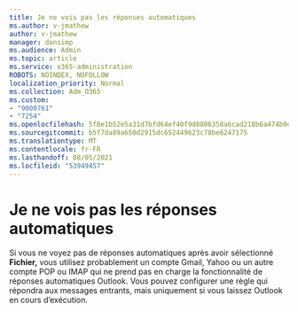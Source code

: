 ```yaml
---
title: Je ne vois pas les réponses automatiques
ms.author: v-jmathew
author: v-jmathew
manager: dansimp
ms.audience: Admin
ms.topic: article
ms.service: o365-administration
ROBOTS: NOINDEX, NOFOLLOW
localization_priority: Normal
ms.collection: Adm_O365
ms.custom:
- "9000761"
- "7254"
ms.openlocfilehash: 5f0e1b52e5a31d7bfd64ef40f9d8806358a6cad218b6a474b0d0e38aa051ac72
ms.sourcegitcommit: b5f7da89a650d2915dc652449623c78be6247175
ms.translationtype: MT
ms.contentlocale: fr-FR
ms.lasthandoff: 08/05/2021
ms.locfileid: "53949457"
---
```

# <a name="i-dont-see-automatic-replies"></a>Je ne vois pas les réponses automatiques

Si vous ne voyez pas de réponses automatiques après avoir sélectionné **Fichier,** vous utilisez probablement un compte Gmail, Yahoo ou un autre compte POP ou IMAP qui ne prend pas en charge la fonctionnalité de réponses automatiques Outlook. Vous pouvez configurer une règle qui répondra aux messages entrants, mais uniquement si vous laissez Outlook en cours d’exécution.

